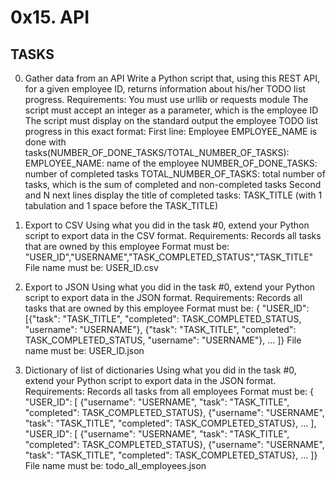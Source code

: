 # 0x15. API

## TASKS

0. Gather data from an API
Write a Python script that, using this REST API, for a given employee ID, returns information about his/her TODO list progress.
Requirements:
You must use urllib or requests module
The script must accept an integer as a parameter, which is the employee ID
The script must display on the standard output the employee TODO list progress in this exact format:
First line: Employee EMPLOYEE_NAME is done with tasks(NUMBER_OF_DONE_TASKS/TOTAL_NUMBER_OF_TASKS):
EMPLOYEE_NAME: name of the employee
NUMBER_OF_DONE_TASKS: number of completed tasks
TOTAL_NUMBER_OF_TASKS: total number of tasks, which is the sum of completed and non-completed tasks
Second and N next lines display the title of completed tasks: TASK_TITLE (with 1 tabulation and 1 space before the TASK_TITLE)

1. Export to CSV
Using what you did in the task #0, extend your Python script to export data in the CSV format.
Requirements:
Records all tasks that are owned by this employee
Format must be: "USER_ID","USERNAME","TASK_COMPLETED_STATUS","TASK_TITLE"
File name must be: USER_ID.csv

2. Export to JSON
Using what you did in the task #0, extend your Python script to export data in the JSON format.
Requirements:
Records all tasks that are owned by this employee
Format must be: { "USER_ID": [{"task": "TASK_TITLE", "completed": TASK_COMPLETED_STATUS, "username": "USERNAME"}, {"task": "TASK_TITLE", "completed": TASK_COMPLETED_STATUS, "username": "USERNAME"}, ... ]}
File name must be: USER_ID.json

3. Dictionary of list of dictionaries
Using what you did in the task #0, extend your Python script to export data in the JSON format.
Requirements:
Records all tasks from all employees
Format must be: { "USER_ID": [ {"username": "USERNAME", "task": "TASK_TITLE", "completed": TASK_COMPLETED_STATUS}, {"username": "USERNAME", "task": "TASK_TITLE", "completed": TASK_COMPLETED_STATUS}, ... ], "USER_ID": [ {"username": "USERNAME", "task": "TASK_TITLE", "completed": TASK_COMPLETED_STATUS}, {"username": "USERNAME", "task": "TASK_TITLE", "completed": TASK_COMPLETED_STATUS}, ... ]}
File name must be: todo_all_employees.json
